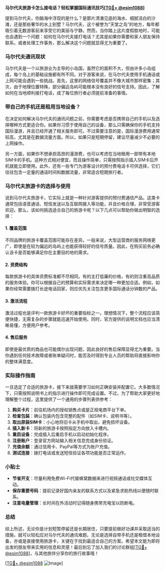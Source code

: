 **马尔代夫旅游卡怎么接电话？轻松掌握国际通讯技巧[[TG💪+ @esim1088](https://t.me/s/esim1088)]**

提到马尔代夫，你脑海中浮现的是什么？是那片清澈见底的海水、细腻洁白的沙滩，还是那些奢华的水上别墅？马尔代夫，这个被誉为“天堂之岛”的地方，每年都吸引着无数游客前来享受它的美丽与宁静。然而，当你踏上这片度假胜地时，可能也会遇到一个问题：如何在马尔代夫接打电话？尤其是如果你需要和家人朋友保持联系，或者处理工作事务，那么解决这个问题就显得尤为重要了。

### 马尔代夫通讯现状

马尔代夫是一个以旅游业为主导的小岛国，虽然它的面积不大，但由许多小岛组成，每个岛上的基础设施都有所不同。对于游客来说，在马尔代夫使用手机通话或上网可能会遇到一些挑战。首先，这里的网络信号覆盖并不像大城市那样密集；其次，由于地理位置特殊，部分偏远岛屿可能根本没有良好的信号支持。因此，了解如何在当地顺利接打电话，成了每位旅行者必须提前准备的事情。

### 带自己的手机还是租用当地设备？

在决定如何解决马尔代夫的通讯问题之前，你需要考虑是否携带自己的手机以及选择哪种方式更适合你。如果你习惯于使用自己的设备，那么只需确保你的手机支持国际漫游，并且已经开通了相关服务即可。不过需要注意的是，国际漫游费用通常较高，尤其是在数据流量方面。所以，如果只是短期停留，建议尽量减少不必要的上网操作。

另一方面，如果你不想承担高昂的漫游费，也可以考虑在当地租用一部带有本地SIM卡的手机。这种方式相对便宜，而且操作简单，只需按照指示插入SIM卡后开机就能立即使用。此外，还有一些专门为游客设计的预付费电话卡可供选择，它们往往包含一定量的通话时间和数据流量，非常适合短期旅行者。

### 马尔代夫旅游卡的选择与使用

说到马尔代夫旅游卡，它实际上就是一种针对游客提供的预付费通信产品。这类卡通常包括语音通话、短信发送以及互联网接入等功能，并且价格合理，非常受游客欢迎。那么，该如何挑选适合自己的旅游卡呢？以下几点可以帮助你做出明智的选择：

#### 1. **覆盖范围**
   不同品牌的旅游卡覆盖范围可能存在差异。一般来说，大型运营商的服务网络更广，即使是在较为偏远的岛屿上也能获得较好的信号质量。因此，在购买前务必确认该卡是否能够满足你在主要目的地的需求。

#### 2. **资费结构**
   每款旅游卡的具体资费标准都不尽相同，有的主打低廉的价格，有的则注重高品质的服务体验。你可以根据自己的预算和实际需求来决定哪一种更加合适。例如，如果你经常需要拨打长途电话回家，则应优先关注包含更多国际通话分钟数的产品。

#### 3. **激活流程**
   激活过程也是评判一款旅游卡好坏的重要指标之一。理想情况下，整个流程应该简便快捷，无需复杂的步骤就能迅速开始使用。同时，官方提供的说明文档也应当清晰易懂，方便用户参考。

#### 4. **售后服务**
   即使是最优质的商品也可能偶尔出现问题，因此良好的售后保障显得尤为重要。当你遇到任何技术故障或者账单疑问时，能否及时得到专业人员的帮助将直接影响你的整体满意度。

### 实际操作指南

一旦选定了合适的旅游卡，接下来就需要学习如何正确安装并配置它。大多数情况下，只需按照说明书上的指示进行操作即可完成设置。不过，为了帮助大家更好地理解整个过程，这里提供了一个通用的步骤列表供参考：

1. **购买卡片**：前往机场内的授权销售点或是正规电商平台下单。
2. **检查包装**：确认包装内包含完整的配件（如SIM卡、说明书等）。
3. **取出原装SIM卡**：小心地将旧卡从手机中取出，避免损坏设备。
4. **插入新卡**：将新的旅游卡按照指定方向放入卡槽内。
5. **重启设备**：完成插入后重启手机以启动初始化程序。
6. **注册账户**：登录官方网站输入相关信息完成身份验证。
7. **充值余额**：通过信用卡、PayPal等方式为账户充值。
8. **测试连接**：拨打电话或发送短信验证各项功能是否正常运作。

### 小贴士

- **节省开支**：尽量利用免费Wi-Fi代替蜂窝数据来进行视频通话或社交媒体互动。
- **保存重要号码**：提前记录好国内亲友的联系方式以及紧急求助热线以便随时联系。
- **注意电量管理**：长时间在外活动时记得随身携带充电宝以防断电。

### 总结

综上所述，无论你是计划短暂停留还是长期居住，只要提前做好功课并采取适当的措施，就可以轻松应对马尔代夫的通讯难题。无论是选择自带手机还是租借本地设备，亦或是直接使用旅游卡，关键在于找到最适合自己的方案。希望本文能为即将出发的朋友带来实用的信息和灵感！最后别忘了加入我们的讨论群组[[TG💪+ @esim1088](https://t.me/s/esim1088)]，与其他旅伴分享你的旅行故事哦！

[[TG💪+ @esim1088](https://t.me/s/esim1088) ![Image](https://i.postimg.cc/4NQfJmqS/Snipaste-2025-05-13-00-14-12.png)]